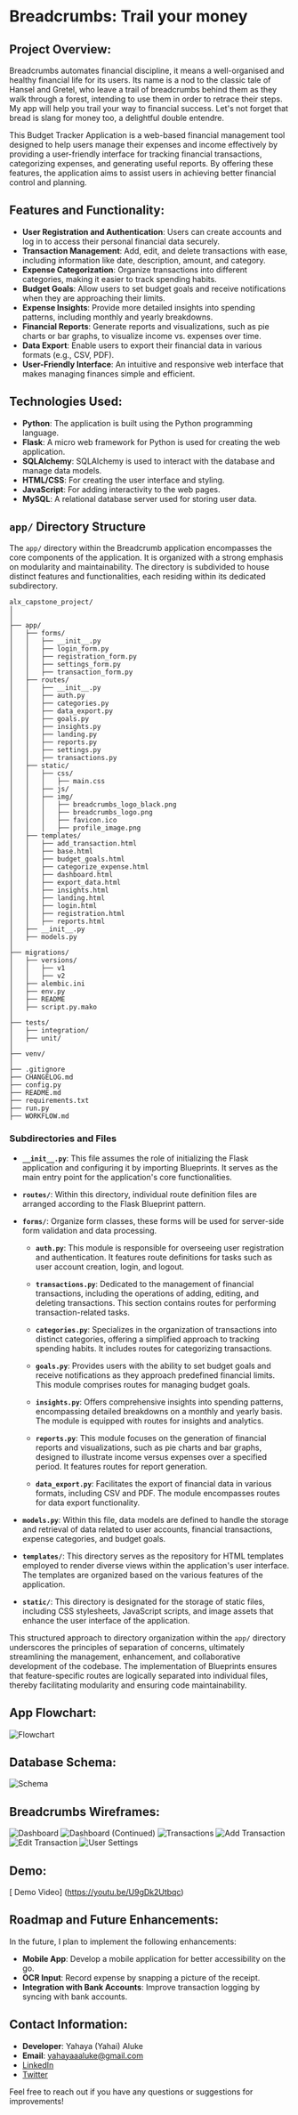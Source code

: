 # Breadcrumbs: Trail your money

## Project Overview:
Breadcrumbs automates financial discipline, it means a well-organised and healthy financial life for its users. Its name is a nod to the classic tale of Hansel and Gretel, who leave a trail of breadcrumbs behind them as they walk through a forest, intending to use them in order to retrace their steps. My app will help you trail your way to financial success. Let's not forget that bread is slang for money too, a delightful double entendre. 

This Budget Tracker Application is a web-based financial management tool designed to help users manage their expenses and income effectively by providing a user-friendly interface for tracking financial transactions, categorizing expenses, and generating useful reports. By offering these features, the application aims to assist users in achieving better financial control and planning.

## Features and Functionality:
- **User Registration and Authentication**: Users can create accounts and log in to access their personal financial data securely.
- **Transaction Management**: Add, edit, and delete transactions with ease, including information like date, description, amount, and category.
- **Expense Categorization**: Organize transactions into different categories, making it easier to track spending habits.
- **Budget Goals**: Allow users to set budget goals and receive notifications when they are approaching their limits.
- **Expense Insights**: Provide more detailed insights into spending patterns, including monthly and yearly breakdowns.
- **Financial Reports**: Generate reports and visualizations, such as pie charts or bar graphs, to visualize income vs. expenses over time.
- **Data Export**: Enable users to export their financial data in various formats (e.g., CSV, PDF).
- **User-Friendly Interface**: An intuitive and responsive web interface that makes managing finances simple and efficient.

## Technologies Used:
- **Python**: The application is built using the Python programming language.
- **Flask**: A micro web framework for Python is used for creating the web application.
- **SQLAlchemy**: SQLAlchemy is used to interact with the database and manage data models.
- **HTML/CSS**: For creating the user interface and styling.
- **JavaScript**: For adding interactivity to the web pages.
- **MySQL**: A relational database server used for storing user data.

## `app/` Directory Structure

The `app/` directory within the Breadcrumb application encompasses the core components of the application. It is organized with a strong emphasis on modularity and maintainability. The directory is subdivided to house distinct features and functionalities, each residing within its dedicated subdirectory.

```
alx_capstone_project/
│
│
├── app/
│   ├── forms/
│   │   ├── __init__.py
│   │   ├── login_form.py
│   │   ├── registration_form.py
│   │   ├── settings_form.py
│   │   ├── transaction_form.py
│   ├── routes/
│   │   ├── __init__.py
│   │   ├── auth.py
│   │   ├── categories.py
│   │   ├── data_export.py
│   │   ├── goals.py
│   │   ├── insights.py
│   │   ├── landing.py
│   │   ├── reports.py
│   │   ├── settings.py
│   │   ├── transactions.py
│   ├── static/
│   │   ├── css/
│   │   │   ├── main.css
│   │   ├── js/
│   │   ├── img/
│   │   │   ├── breadcrumbs_logo_black.png
│   │   │   ├── breadcrumbs_logo.png
│   │   │   ├── favicon.ico
│   │   │   ├── profile_image.png
│   ├── templates/
│   │   ├── add_transaction.html
│   │   ├── base.html
│   │   ├── budget_goals.html
│   │   ├── categorize_expense.html
│   │   ├── dashboard.html
│   │   ├── export_data.html
│   │   ├── insights.html
│   │   ├── landing.html
│   │   ├── login.html
│   │   ├── registration.html
│   │   ├── reports.html
│   ├── __init__.py
│   ├── models.py
│
├── migrations/
│   ├── versions/
│   │   ├── v1
│   │   ├── v2
│   ├── alembic.ini
│   ├── env.py
│   ├── README
│   ├── script.py.mako
│
├── tests/
│   ├── integration/
│   ├── unit/
│
├── venv/
│
├── .gitignore
├── CHANGELOG.md
├── config.py
├── README.md
├── requirements.txt
├── run.py
├── WORKFLOW.md

```

### Subdirectories and Files

- **`__init__.py`**: This file assumes the role of initializing the Flask application and configuring it by importing Blueprints. It serves as the main entry point for the application's core functionalities.

- **`routes/`**: Within this directory, individual route definition files are arranged according to the Flask Blueprint pattern.

- **`forms/`**: Organize form classes, these forms will be used for server-side form validation and data processing.

  - **`auth.py`**: This module is responsible for overseeing user registration and authentication. It features route definitions for tasks such as user account creation, login, and logout.

  - **`transactions.py`**: Dedicated to the management of financial transactions, including the operations of adding, editing, and deleting transactions. This section contains routes for performing transaction-related tasks.

  - **`categories.py`**: Specializes in the organization of transactions into distinct categories, offering a simplified approach to tracking spending habits. It includes routes for categorizing transactions.

  - **`goals.py`**: Provides users with the ability to set budget goals and receive notifications as they approach predefined financial limits. This module comprises routes for managing budget goals.

  - **`insights.py`**: Offers comprehensive insights into spending patterns, encompassing detailed breakdowns on a monthly and yearly basis. The module is equipped with routes for insights and analytics.

  - **`reports.py`**: This module focuses on the generation of financial reports and visualizations, such as pie charts and bar graphs, designed to illustrate income versus expenses over a specified period. It features routes for report generation.

  - **`data_export.py`**: Facilitates the export of financial data in various formats, including CSV and PDF. The module encompasses routes for data export functionality.

- **`models.py`**: Within this file, data models are defined to handle the storage and retrieval of data related to user accounts, financial transactions, expense categories, and budget goals.

- **`templates/`**: This directory serves as the repository for HTML templates employed to render diverse views within the application's user interface. The templates are organized based on the various features of the application.

- **`static/`**: This directory is designated for the storage of static files, including CSS stylesheets, JavaScript scripts, and image assets that enhance the user interface of the application.

This structured approach to directory organization within the `app/` directory underscores the principles of separation of concerns, ultimately streamlining the management, enhancement, and collaborative development of the codebase. The implementation of Blueprints ensures that feature-specific routes are logically separated into individual files, thereby facilitating modularity and ensuring code maintainability.

## App Flowchart:
![Flowchart](flowchart.png)

## Database Schema:
![Schema](breadcrumbs_schema.png)

## Breadcrumbs Wireframes:
![Dashboard](wireframes/1-Dashboard-I.png)
![Dashboard (Continued)](wireframes/2-Dashboard-II.png)
![Transactions](wireframes/3-Transactions.png)
![Add Transaction](wireframes/4-Add-Transaction.png)
![Edit Transaction](wireframes/5-Edit-Transaction.png)
![User Settings](wireframes/6-User-Settings.png)

## Demo:
[ Demo Video] (https://youtu.be/U9gDk2Utbqc)

## Roadmap and Future Enhancements:
In the future, I plan to implement the following enhancements:

- **Mobile App**: Develop a mobile application for better accessibility on the go.
- **OCR Input**: Record expense by snapping a picture of the receipt.
- **Integration with Bank Accounts**: Improve transaction logging by syncing with bank accounts.

## Contact Information:
- **Developer**: Yahaya (Yahai) Aluke
- **Email**: yahayaaaluke@gmail.com
- [LinkedIn](https://www.linkedin.com/in/yahayaaluke)
- [Twitter](https://www.twitter.com/yahaiii)

Feel free to reach out if you have any questions or suggestions for improvements!

